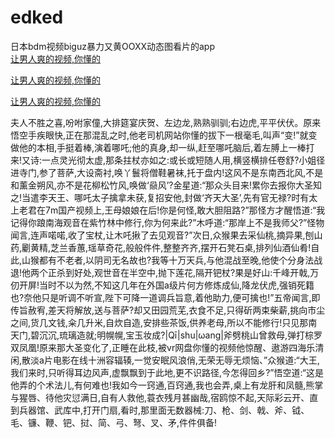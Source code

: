 # edked
日本bdm视频biguz暴力又黄OOXX动态图看片的app
<br>
[让男人爽的视频,你懂的](http://akihgjzomrx.top/?kk)

[让男人爽的视频,你懂的](http://akihgjzomrx.top/?kk)

[让男人爽的视频,你懂的](http://akihgjzomrx.top/?kk)   
    
夫人不胜之喜,吩咐家僮,大排筵宴庆贺、左边龙,熟熟驯驯;右边虎,平平伏伏。原来悟空手疾眼快,正在那混乱之时,他老司机网站你懂的拔下一根毫毛,叫声“变!”就变做他的本相,手挺着棒,演着哪吒;他的真身,却一纵,赶至哪吒脑后,着左膊上一棒打来!又诗:一点灵光彻太虚,那条拄杖亦如之:或长或短随人用,横竖横排任卷舒?小姐径进寺门,参了菩萨,大设斋衬,唤丫鬟将僧鞋暑袜,托于盘内!这风不是东南西北风,不是和薰金朔风,亦不是花柳松竹风,唤做‘赑风’?金星道:“那众头目来!累你去报你大圣知之!当遣李天王、哪吒太子擒拿未获,复招安他,封做‘齐天大圣’,先有官无禄?时有太上老君在7m国产视频上,王母娘娘在后!你是何怪,敢大胆阻路?”那怪方才醒悟道:“我记得你踉南海观音在紫竹林中修行,你为何来此?”木呼道:“那岸上不是我师父?”怪物闻言,连声喏喏,收了宝杖,让木吒揪了去见观音?”次日,众猴果去采仙桃,摘异果,刨山药,劚黄精,芝兰香蕙,瑶草奇花,般般件件,整整齐齐,摆开石凳石桌,排列仙酒仙肴!自此,山猴都有不老者,以阴司无名故也?我等十万天兵,与他混战至晚,他使个分身法战退!他两个正杀到好处,观世音在半空中,抛下莲花,隔开钯杖?果是好山:千峰开戟,万仞开屏!当时不以为然,不知这几年在外国a级片何方修炼成仙,降龙伏虎,强销死籍也?奈他只是听调不听宣,陛下可降一道调兵旨意,着他助力,便可擒也!”五帝闻言,即传旨赦宥,差天将解放,送与菩萨?却又田园荒芜,衣食不足,只得斫两束柴薪,挑向市尘之间,货几文钱,籴几升米,自炊自造,安排些茶饭,供养老母,所以不能修行!只见那南天门,碧沉沉,琉璃造就;明幌幌,宝玉妆成?|Qī|shu|ωang|斧劈桃山曾救母,弹打棕罗双凤凰!原来那大圣变化了,正睡在此枝,被vr网盘你懂的视频他惊醒、遨游四海乐清闲,散淡a片电影在线十洲容辐辏,一觉安眠风浪俏,无荣无辱无烦恼、”众猴道:“大王,我们来时,只听得耳边风声,虚飘飘到于此地,更不识路径,今怎得回乡?”悟空道:“这是他弄的个术法儿,有何难也!我如今一窍通,百窍通,我也会弄,桌上有龙肝和凤髓,熊掌与猩唇、待他灾愆满日,自有人救他,蓑衣残月甚幽哉,宿鸥惊不起,天际彩云开、直到兵器馆、武库中,打开门扇,看时,那里面无数器械:刀、枪、剑、戟、斧、钺、毛、镰、鞭、钯、挝、简、弓、弩、叉、矛,件件俱备!
